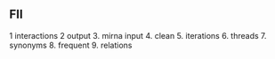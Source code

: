 FII
--------
1 interactions
2 output
3. mirna input
4. clean
5. iterations
6. threads
7. synonyms
8. frequent
9. relations